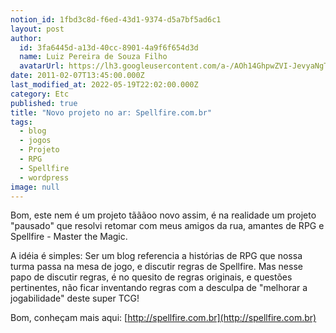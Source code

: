 ```yaml
---
notion_id: 1fbd3c8d-f6ed-43d1-9374-d5a7bf5ad6c1
layout: post
author:
  id: 3fa6445d-a13d-40cc-8901-4a9f6f654d3d
  name: Luiz Pereira de Souza Filho
  avatarUrl: https://lh3.googleusercontent.com/a-/AOh14GhpwZVI-JevyaNgTdlrOT6YN20cI6V9Kxtq38Ij8AQ=s100
date: 2011-02-07T13:45:00.000Z
last_modified_at: 2022-05-19T22:02:00.000Z
category: Etc
published: true
title: "Novo projeto no ar: Spellfire.com.br"
tags:
  - blog
  - jogos
  - Projeto
  - RPG
  - Spellfire
  - wordpress
image: null
---
```


Bom, este nem é um projeto tãããoo novo assim, é na realidade um projeto "pausado" que resolvi retomar com meus amigos da rua, amantes de RPG e Spellfire - Master the Magic.

A idéia é simples: Ser um blog referencia a histórias de RPG que nossa turma passa na mesa de jogo, e discutir regras de Spellfire. Mas nesse papo de discutir regras, é no quesito de regras originais, e questões pertinentes, não ficar inventando regras com a desculpa de "melhorar a jogabilidade" deste super TCG!

Bom, conheçam mais aqui: [http://spellfire.com.br](http://spellfire.com.br)

